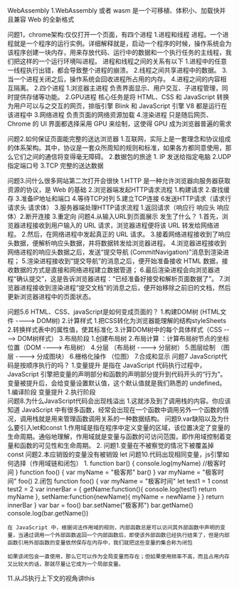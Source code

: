 <!--
 * @Description: 浏览器的相关知识
 * @Author: kankandage
 * @Date: 2020-05-20 17:56:20
 * @LastEditTime: 2020-05-20 22:11:33
 * @LastEditors: kankan
--> 
WebAssembly
    1.WebAssembly 或者 wasm 是一个可移植、体积小、加载快并且兼容 Web 的全新格式

问题1，chrome架构:仅仅打开一个页面，有四个进程
1.进程和线程
    进程。一个进程就是一个程序的运行实例。详细解释就是，启动一个程序的时候，操作系统会为该程序创建一块内存，用来存放代码、运行中的数据和一个执行任务的主线程，我们把这样的一个运行环境叫进程。
        进程和线程之间的关系有以下 
            1.进程中的任意一线程执行出错，都会导致整个进程的崩溃。
            2.线程之间共享进程中的数据。
            3.当一个进程关闭之后，操作系统会回收进程所占用的内存。
            4.进程之间的内容相互隔离。
2.四个进程
    1.浏览器主进程 负责界面显示、用户交互、子进程管理，同时提供存储等功能。
    2.GPU进程 核心任务是将 HTML、CSS 和 JavaScript 转换为用户可以与之交互的网页，排版引擎 Blink 和 JavaScript 引擎 V8 都是运行在该进程中
    3.网络进程 负责页面的网络资源加载
    4.渲染进程 只是随后网页、Chrome 的 UI 界面都选择采用 GPU 来绘制，这使得 GPU 成为浏览器普遍的需求

问题2.如何保证页面能完整的送达浏览器
    1.互联网，实际上是一套理念和协议组成的体系架构。其中，协议是一套众所周知的规则和标准，如果各方都同意使用，那么它们之间的通信将变得毫无障碍。
    2.数据包的旅途
        1. IP 发送给指定电脑 2.UDP  指定端口号  3.TCP 完整的送达数据
    

问题3.问什么很多网站第二次打开会很快
    1.HTTP 是一种允许浏览器向服务器获取资源的协议，是 Web 的基础
    2.浏览器端发起HTTP请求流程
        1.构建请求 2.查找缓存 3.准备IP地址和端口  4.等待TCP对列 5.建立TCP连接 6发送HTTP请求（请求行 请求头 请求体）
    3.服务器端处理HTTP请求流程
        1.返回请求（响应行 响应头 响应体）2.断开连接    3.重定向
问题4.从输入URL到页面展示 发生了什么？
    1.首先，浏览器进程接收到用户输入的 URL 请求，浏览器进程便将该 URL 转发给网络进程。
    2.然后，在网络进程中发起真正的 URL 请求。
    3.接着网络进程接收到了响应头数据，便解析响应头数据，并将数据转发给浏览器进程。
    4.浏览器进程接收到网络进程的响应头数据之后，发送“提交导航 (CommitNavigation)”消息到渲染进程；
    5.渲染进程接收到“提交导航”的消息之后，便开始准备接收 HTML 数据，接收数据的方式是直接和网络进程建立数据管道；
    6.最后渲染进程会向浏览器进程“确认提交”，这是告诉浏览器进程：“已经准备好接受和解析页面数据了”。
    7.浏览器进程接收到渲染进程“提交文档”的消息之后，便开始移除之前旧的文档，然后更新浏览器进程中的页面状态。

问题5.6 HTML、CSS、javaScript是如何变成页面的？
    1.构建DOM树  (HTML文件 ----> DOM树)
    2.计算样式  1.把CSS转化为浏览器能理解的结构styleSheets 2.转换样式表中的属性值，使其标准化 3.计算DOM树中的每个具体样式（CSS ----> DOM树样式）
    3.布局阶段 1.创建布局树 2.布局计算 ：计算布局树节点的坐标位置（DOM ----> 布局树）
    4.分层 （布局树 ----> 分层树）
    5.图层绘制 （图层 ----> 分成图块）
    6.栅格化操作    （位图）
    7.合成和显示
问题7 JavaScript代码是按顺序执行的吗？
    1.变量提升 是指在 JavaScript 代码执行过程中，JavaScript 引擎把变量的声明部分和函数的声明部分提升到代码开头的“行为”。变量被提升后，会给变量设置默认值，这个默认值就是我们熟悉的 undefined。
        1.编译阶段 变量提升
        2.执行阶段  
问题8.为什么JavaScript代码会出现栈溢出
    1.这就涉及到了调用栈的内容。你应该知道 JavaScript 中有很多函数，经常会出现在一个函数中调用另外一个函数的情况，调用栈就是用来管理函数调用关系的一种数据结构。
问题9.var缺陷以及为什么要引入let和const
    1.作用域是指在程序中定义变量的区域，该位置决定了变量的生命周期。通俗地理解，作用域就是变量与函数的可访问范围，即作用域控制着变量和函数的可见性和生命周期。
    2.
        问题1.变量在不被察觉的情况下被覆盖掉   const
        问题2.本应销毁的变量没有被销毁   let
问题10.代码出现相同变量，js引擎如何选择（作用域链和闭包）
    1.
        function bar() {
            console.log(myName) //极客时间
        }
        function foo() {
            var myName = "极客邦"
            bar()
        }
        var myName = "极客时间"
        foo()
    2.闭包
        function foo() {
            var myName = "极客时间"
            let test1 = 1
            const test2 = 2
            var innerBar = {
                getName:function(){
                    console.log(test1)
                    return myName
                },
                setName:function(newName){
                    myName = newName
                }
            }
            return innerBar
        }
        var bar = foo()
        bar.setName("极客邦")
        bar.getName()
        console.log(bar.getName())

    在 JavaScript 中，根据词法作用域的规则，内部函数总是可以访问其外部函数中声明的变量，当通过调用一个外部函数返回一个内部函数后，即使该外部函数已经执行结束了，但是内部函数引用外部函数的变量依然保存在内存中，我们就把这些变量的集合称为闭包

    如果该闭包会一直使用，那么它可以作为全局变量而存在；但如果使用频率不高，而且占用内存又比较大的话，那就尽量让它成为一个局部变量。

11.从JS执行上下文的视角讲this


